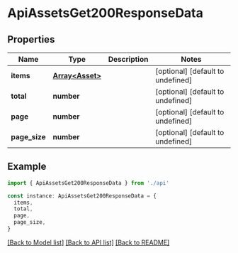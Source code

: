 # ApiAssetsGet200ResponseData

## Properties

| Name          | Type                               | Description | Notes                             |
| ------------- | ---------------------------------- | ----------- | --------------------------------- |
| **items**     | [**Array&lt;Asset&gt;**](Asset.md) |             | [optional] [default to undefined] |
| **total**     | **number**                         |             | [optional] [default to undefined] |
| **page**      | **number**                         |             | [optional] [default to undefined] |
| **page_size** | **number**                         |             | [optional] [default to undefined] |

## Example

```typescript
import { ApiAssetsGet200ResponseData } from './api'

const instance: ApiAssetsGet200ResponseData = {
  items,
  total,
  page,
  page_size,
}
```

[[Back to Model list]](../README.md#documentation-for-models) [[Back to API list]](../README.md#documentation-for-api-endpoints) [[Back to README]](../README.md)
